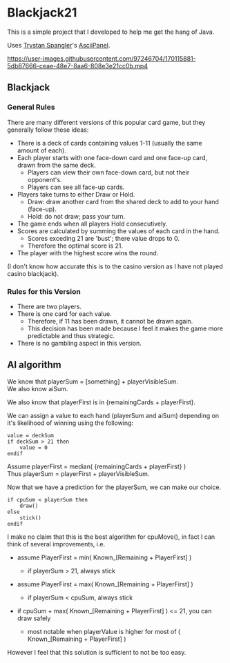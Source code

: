 <h1>Blackjack21</h1>

This is a simple project that I developed to help me get the hang of Java.

Uses <a href="https://github.com/trystan">Trystan Spangler</a>'s <a href="https://github.com/trystan/AsciiPanel">AsciiPanel</a>.

https://user-images.githubusercontent.com/97246704/170115881-5db87666-ceae-48e7-8aa6-808e3e21cc0b.mp4

<h2>Blackjack</h2>

<h3>General Rules</h3>

There are many different versions of this popular card game, but they generally follow these ideas:
- There is a deck of cards containing values 1-11 (usually the same amount of each).
- Each player starts with one face-down card and one face-up card, drawn from the same deck.
    - Players can view their own face-down card, but not their opponent's.
    - Players can see all face-up cards.
- Players take turns to either Draw or Hold.
    - Draw: draw another card from the shared deck to add to your hand (face-up).
    - Hold: do not draw; pass your turn.
- The game ends when all players Hold consecutively.
- Scores are calculated by summing the values of each card in the hand.
    - Scores exceding 21 are 'bust'; there value drops to 0.
    - Therefore the optimal score is 21.
- The player with the highest score wins the round.

(I don't know how accurate this is to the casino version as I have not played casino blackjack).

<h3>Rules for this Version</h3>

- There are two players.
- There is one card for each value.
    - Therefore, if 11 has been drawn, it cannot be drawn again.
    - This decision has been made because I feel it makes the game more predictable and thus strategic.
- There is no gambling aspect in this version.


<h2>AI algorithm</h2>

We know that playerSum = [something] + playerVisibleSum. <br>
We also know aiSum.

We also know that playerFirst is in {remainingCards + playerFirst}.

We can assign a value to each hand (playerSum and aiSum) depending on it's likelihood of winning using the following:
```
value = deckSum
if deckSum > 21 then
    value = 0                                                                                      
endif                                                                                              
```

Assume playerFirst = median( {remainingCards + playerFirst} ) <br>
Thus playerSum = playerFirst + playerVisibleSum.

Now that we have a prediction for the playerSum, we can make our choice.
```
if cpuSum < playerSum then
    draw()
else
    stick()
endif
```

I make no claim that this is the best algorithm for cpuMove(), in fact I can think of several improvements, i.e.

- assume PlayerFirst = min( Known_[Remaining + PlayerFirst] )
    - if playerSum > 21, always stick

- assume PlayerFirst = max( Known_[Remaining + PlayerFirst] )
    - if playerSum < cpuSum, always stick

-  if cpuSum + max( Known_[Remaining + PlayerFirst] ) <= 21, you can draw safely
    -  most notable when playerValue is higher for most of ( Known_[Remaining + PlayerFirst] )

However I feel that this solution is sufficient to not be too easy.

